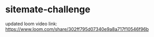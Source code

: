 # sitemate-challenge

updated loom video link:
https://www.loom.com/share/302ff795d07340e9a8a717f10546f96b
